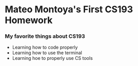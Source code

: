 # Mateo Montoya's First CS193 Homework

### My favorite things about CS193

- Learning how to code properly
- Learning how to use the terminal
- Learning hoe to properly use CS tools

